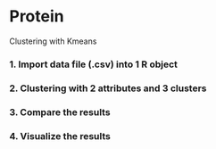 # Protein
Clustering with Kmeans

### 1. Import data file (.csv) into 1 R object
### 2. Clustering with 2 attributes and 3 clusters
### 3. Compare the results
### 4. Visualize the results

